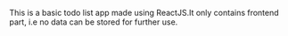This is a basic todo list app made using ReactJS.It only contains frontend part, i.e no data can be stored for further use.
